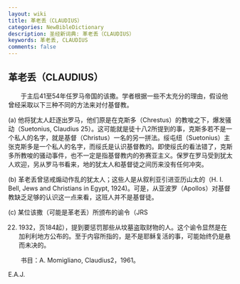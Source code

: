 ```yaml
---
layout: wiki
title: 革老丢（CLAUDIUS）
categories: NewBibleDictionary
description: 圣经新词典: 革老丢（CLAUDIUS）
keywords: 革老丢, CLAUDIUS
comments: false
---
```


## 革老丢（CLAUDIUS）

　　于主后41至54年任罗马帝国的该撒。学者根据一些不太充分的理由，假设他曾经采取以下三种不同的方法来对付基督教。

(a) 他将犹太人赶逐出罗马，他们原是在克斯多（Chrestus）的教唆之下，爆发骚动（Suetonius, Claudius 25）。这可能就是徒十八2所提到的事，克斯多若不是一个私人的名字，就是基督（Christus）一名的另一拼法。绥屯纽（Suetonius）主张克斯多是一个私人的名字，而绥氏是认识基督教的。即使绥氏的看法错了，克斯多所教唆的骚动事件，也不一定是指基督教内的弥赛亚主义。保罗在罗马受到犹太人欢迎，另从罗马书看来，地的犹太人和基督徒之间历来没有任何冲突。

(b) 革老丢曾惩戒煽动作乱的犹太人；这些人是从叙利亚引进亚历山太的（H. I. Bell, Jews and Christians in Egypt, 1924)。可是，从亚波罗（Apollos）对基督教缺乏足够的认识这一点来看，这班人并不是基督徒。

(c) 某位该撒（可能是革老丢）所颁布的谕令（JRS

22. 1932，页184起），提到要惩罚那些从坟墓盗取财物的人。这个谕令显然是在加利利地方公布的。至于内容所指的，是不是耶稣复活的事，可能始终仍是悬而未决的。

　　书目：A. Momigliano, Claudius2，1961。

E.A.J.






